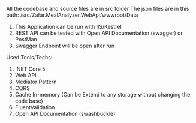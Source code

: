 All the codebase and source files are in src folder
The json files are in this path: /src/Zafar.MealAnalyzer.WebApi/wwwroot/Data

1.	This Application can be run with IIS/Kestrel
2.	REST API can be tested with Open API Documentation (swagger) or PostMan
3.  Swagger Endpoint will be open after run

Used Tools/Techs:

1. .NET Core 5
2. Web API
3. Mediator Pattern
4. CQRS
5. Cache In-memory (Can be Extend to any storage without changing the code base)
6. FluentValidation
7. Open API Documentation (swashbuckle)


